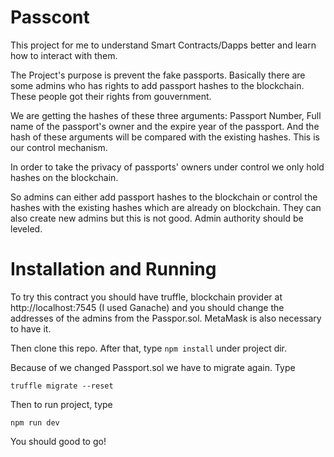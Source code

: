 # Passcont
This project for me to understand Smart Contracts/Dapps better and learn how to interact with them.

The Project's purpose is prevent the fake passports. Basically there are some admins who has rights to add 
passport hashes to the blockchain. These people got their rights from gouvernment. 

We are getting the hashes of these three arguments: Passport Number, Full name of the passport's owner and the expire 
year of the passport. And the hash of these arguments will be compared with the existing hashes. This is our control mechanism. 

In order to take  the privacy of passports' owners under control we only hold hashes on the blockchain.

So admins can either add passport hashes to the blockchain or control the hashes with the existing hashes which are already on blockchain.
They can also create new admins but this is not good. Admin authority should be leveled.

# Installation and Running

To try this contract you should have truffle, blockchain provider at http://localhost:7545 (I used Ganache) and you should change the addresses 
of the admins from the Passpor.sol. MetaMask is also necessary to have it.

Then clone this repo. After that, type ``` npm install ``` under project dir.

Because of we changed Passport.sol we have to migrate again. Type

```
truffle migrate --reset
```

Then to run project, type 
```
npm run dev
```

You should good to go!
